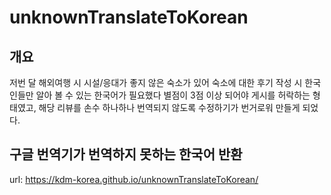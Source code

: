 # unknownTranslateToKorean

## 개요

저번 달 해외여행 시 시설/응대가 좋지 않은 숙소가 있어 숙소에 대한 후기 작성 시 한국인들만 알아 볼 수 있는 한국어가 필요했다
별점이 3점 이상 되어야 게시를 허락하는 형태였고, 해당 리뷰를 손수 하나하나 번역되지 않도록 수정하기가 번거로워 만들게 되었다.

## 구글 번역기가 번역하지 못하는 한국어 반환

url: https://kdm-korea.github.io/unknownTranslateToKorean/
